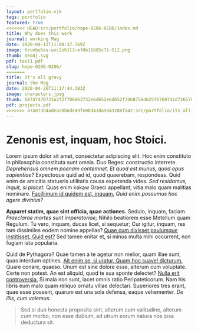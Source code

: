 ```yaml
---
layout: portfolio.njk
tags: portfolio
featured: true
<<<<<<< HEAD:src/portfolio/hope-0206-0206/index.md
title: Why does this work
journal: working Mag
date: 2020-04-13T11:08:37.769Z
image: truvbu5as-usc2sh1l3-ef8b16885c71-512.png
thumb: neo4j.svg
pdf: test1.pdf
slug: hope-0206-0206/
=======
title: It's all gravy
journal: the Mag
date: 2020-04-26T11:17:44.383Z
image: characters.jpeg
thumb: 68747470733a2f2f706963732e6d652e6d652f7468756d625f6769742d7265706f2d6769742d70756c6c2d6769742d6d657267652d636f6e666c6963742d67696c742d36323032333832312e706e67.png
pdf: projects.pdf
>>>>>>> a7a873d4adea20b6de49fe0bd43da5843288fa42:src/portfolio/its-all-gravy-4518-4518/index.md
---
```



# Zenonis est, inquam, hoc Stoici.

Lorem ipsum dolor sit amet, consectetur adipiscing elit. Hoc enim constituto in philosophia constituta sunt omnia. Duo Reges: constructio interrete. *Deprehensus omnem poenam contemnet.* *Et quod est munus, quod opus sapientiae?* Expectoque quid ad id, quod quaerebam, respondeas. Quid enim de amicitia statueris utilitatis causa expetenda vides. *Sed residamus, inquit, si placet.* Quas enim kakaw Graeci appellant, vitia malo quam malitias nominare. [Facillimum id quidem est, inquam.](http://loripsum.net/) *Quid enim possumus hoc agere divinius?*

**Apparet statim, quae sint officia, quae actiones.** Sedulo, inquam, faciam. *Praeclarae mortes sunt imperatoriae;* Nihilo beatiorem esse Metellum quam Regulum. Tu vero, inquam, ducas licet, si sequetur; Cur igitur, inquam, res tam dissimiles eodem nomine appellas? [Quae cum dixisset paulumque institisset, Quid est?](http://loripsum.net/) Sed tamen enitar et, si minus multa mihi occurrent, non fugiam ista popularia.

Quid de Pythagora? Quae tamen a te agetur non melior, quam illae sunt, quas interdum optines. [Ait enim se, si uratur, Quam hoc suave! dicturum.](http://loripsum.net/) Quare conare, quaeso. Unum est sine dolore esse, alterum cum voluptate. Certe non potest. An est aliquid, quod te sua sponte delectet? [Nulla erit controversia.](http://loripsum.net/) Si mala non sunt, iacet omnis ratio Peripateticorum. Nam his libris eum malo quam reliquo ornatu villae delectari. Superiores tres erant, quae esse possent, quarum est una sola defensa, eaque vehementer. *De illis, cum volemus.*

> Sed si duo honesta proposita sint, alterum cum valitudine, alterum cum morbo, non esse dubium, ad utrum eorum natura nos ipsa deductura sit.